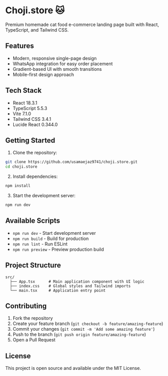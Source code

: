 # Choji.store 🐱

Premium homemade cat food e-commerce landing page built with React, TypeScript, and Tailwind CSS.

## Features

- Modern, responsive single-page design
- WhatsApp integration for easy order placement
- Gradient-based UI with smooth transitions
- Mobile-first design approach

## Tech Stack

- React 18.3.1
- TypeScript 5.5.3
- Vite 7.1.0
- Tailwind CSS 3.4.1
- Lucide React 0.344.0

## Getting Started

1. Clone the repository:
```bash
git clone https://github.com/usamaejaz9741/choji.store.git
cd choji.store
```

2. Install dependencies:
```bash
npm install
```

3. Start the development server:
```bash
npm run dev
```

## Available Scripts

- `npm run dev` - Start development server
- `npm run build` - Build for production
- `npm run lint` - Run ESLint
- `npm run preview` - Preview production build

## Project Structure

```
src/
  ├── App.tsx      # Main application component with UI logic
  ├── index.css    # Global styles and Tailwind imports
  └── main.tsx     # Application entry point
```

## Contributing

1. Fork the repository
2. Create your feature branch (`git checkout -b feature/amazing-feature`)
3. Commit your changes (`git commit -m 'Add some amazing feature'`)
4. Push to the branch (`git push origin feature/amazing-feature`)
5. Open a Pull Request

## License

This project is open source and available under the MIT License.